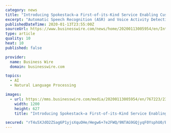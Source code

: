 ```yaml
---
category: news
title: "Introducing Spokestack—a First-of-its-Kind Service Enabling Custom Voice Assistants on Mobile Apps"
excerpt: "Automatic Speech Recognition (ASR) and Voice Activity Detection (VAD) Easily add ASR and VAD to your app with one of our open source libraries. Spokestack ASR and VAD allow you to turn user utterances into text, which is the first step to responding to a user. Custom Wakeword Use your brand name or any keyword of your choice to put your app ..."
publishedDateTime: 2020-01-13T23:55:00Z
sourceUrl: https://www.businesswire.com/news/home/20200113005954/en/Introducing-Spokestack—a-First-of-its-Kind-Service-Enabling-Custom-Voice
type: article
quality: 10
heat: 10
published: false

provider:
  name: Business Wire
  domain: businesswire.com

topics:
  - AI
  - Natural Language Processing

images:
  - url: https://mms.businesswire.com/media/20200113005954/en/767223/23/191113-ss-logo-primary-blue.jpg
    width: 1200
    height: 627
    title: "Introducing Spokestack—a First-of-its-Kind Service Enabling Custom Voice Assistants on Mobile Apps"

secured: "rT4u5XJdO2ZSag6P1yjsXquOHe/Hegw6+7e2FWQ/9NTAG9GQjyqF0YsphU0/BV92zcxsc8V8+ysMxzbmR9zJL5JmI+7p1WlO+s54tOBEu43K+4P7x5jXXZFt0rYa4U5I/1lRVzp3kRDKlIofA87AnlmGZhM6an+PiWic06vvkeenMcYpNIKIrnoH7+yTDZrYdUof5Nz9aCqa9hGYN2L+zWHSyohAWptnBhhC1g+lRe+vKnm66swzoPhzVpVMNxAF9R3NZcD3K9wEKjYO3Ka4NComKlQl+sms0B5Itkj2VWo=;OvStBT4JP/TY1dOFGpAlxw=="
---
```


